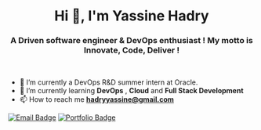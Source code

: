 <h1 align="center">Hi 👋, I'm Yassine Hadry </h1>

<h3 align="center">A Driven software engineer & DevOps enthusiast ! My motto is Innovate, Code, Deliver !</h3>
<br>

- 🔭 I’m currently a DevOps R&D summer intern at Oracle.
- 🌱 I’m currently learning **DevOps** , **Cloud** and **Full Stack Development**
- 📫 How to reach me **hadryyassine@gmail.com**
  

[![Email Badge](https://img.shields.io/badge/-Email-c14438?style=for-the-badge&logo=Gmail&logoColor=white&link=mailto:hadryyassine@gmail.com)](mailto:hadryyassine@gmail.com)
[![Portfolio Badge](https://img.shields.io/badge/-Portfolio-000080?style=for-the-badge&logo=About.me&logoColor=white&link=https://hadryyassine.vercel.app/)](https://hadryyassine.vercel.app/)


